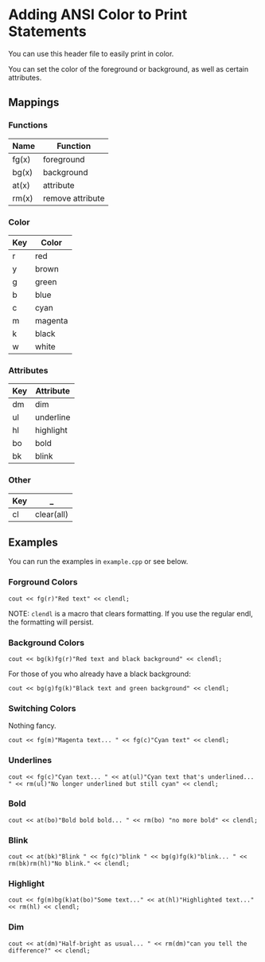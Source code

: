 # Adding ANSI Color to Print Statements

You can use this header file to easily print in color.

You can set the color of the foreground or background, as well as certain attributes.

## Mappings

### Functions
  Name  | Function          
--------|------------------
  fg(x) | foreground        
  bg(x) | background          
  at(x) | attribute         
  rm(x) | remove attribute  

### Color

 Key |  Color  
-----|---------
  r  |  red    
  y  |  brown   
  g  |  green   
  b  |  blue    
  c  |  cyan    
  m  |  magenta 
  k  |  black   
  w  |  white  

### Attributes

 Key | Attribute 
-----|-----------
 dm  | dim       
 ul  | underline 
 hl  | highlight 
 bo  | bold      
 bk  | blink     

### Other 
 Key | _           
-----|------------
 cl  | clear(all) 

## Examples

You can run the examples in `example.cpp` or see below.

### Forground Colors

    cout << fg(r)"Red text" << clendl;

NOTE: `clendl` is a macro that clears formatting. If you use the regular endl, the formatting will persist.

### Background Colors

    cout << bg(k)fg(r)"Red text and black background" << clendl;

For those of you who already have a black background:

    cout << bg(g)fg(k)"Black text and green background" << clendl;

### Switching Colors 

Nothing fancy.

    cout << fg(m)"Magenta text... " << fg(c)"Cyan text" << clendl;

### Underlines

    cout << fg(c)"Cyan text... " << at(ul)"Cyan text that's underlined... " << rm(ul)"No longer underlined but still cyan" << clendl;

### Bold

    cout << at(bo)"Bold bold bold... " << rm(bo) "no more bold" << clendl;

### Blink

    cout << at(bk)"Blink " << fg(c)"blink " << bg(g)fg(k)"blink... " << rm(bk)rm(hl)"No blink." << clendl;

### Highlight

    cout << fg(m)bg(k)at(bo)"Some text..." << at(hl)"Highlighted text..." << rm(hl) << clendl;

### Dim

    cout << at(dm)"Half-bright as usual... " << rm(dm)"can you tell the difference?" << clendl;
